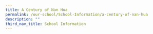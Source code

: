 ```yaml
---
title: A Century of Nan Hua
permalink: /our-school/School-Information/a-century-of-nan-hua
description: ""
third_nav_title: School Information
---
```

